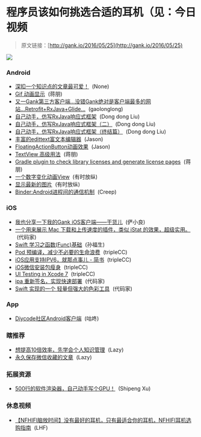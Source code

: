 # 程序员该如何挑选合适的耳机（见：今日视频

> 原文链接：[http://gank.io/2016/05/25](http://gank.io/2016/05/25)

![](http://ww4.sinaimg.cn/large/610dc034jw1f47gspphiyj20ia0rf76w.jpg)

### Android

* [深扣一个知识点的文章最可爱！](http://diycode.cc/topics/101) &nbsp;(None)
* [Gif 动画显示](https://github.com/koral--/android-gif-drawable) &nbsp;(蒋朋)
* [又一Gank第三方客户端...没错Gank绝对是客户端最多的网站...Retrofit+RxJava+Glide...](https://github.com/gaolonglong/GankGirl) &nbsp;(gaolonglong)
* [自己动手，仿写RxJava响应式框架](http://blog.csdn.net/dd864140130/article/details/50877063) &nbsp;(Dong dong Liu)
* [自己动手，仿写RxJava响应式框架（二）](http://blog.csdn.net/dd864140130/article/details/50881399) &nbsp;(Dong dong Liu)
* [自己动手，仿写RxJava响应式框架（终结篇）](http://blog.csdn.net/dd864140130/article/details/50916446) &nbsp;(Dong dong Liu)
* [丰富的edittext富文本编辑器](https://github.com/chen-xiao-dong/RichEditText) &nbsp;(Jason)
* [FloatingActionButton动画效果](https://github.com/Adirockzz95/FABtransitions) &nbsp;(Jason)
* [TextView 高级用法](https://github.com/oktayayr/advancedtextview) &nbsp;(蒋朋)
* [Gradle plugin to check library licenses and generate license pages](https://github.com/cookpad/license-tools-plugin) &nbsp;(蒋朋)
* [一个数字变化动画View](https://github.com/Even201314/NumberMorphView4Android) &nbsp;(有时放纵)
* [显示最新的图片](https://github.com/amirarcane/recent-images) &nbsp;(有时放纵)
* [Binder:Android进程间的通信机制](http://johntsai.xyz/2016/05/25/Binder-Android%E8%BF%9B%E7%A8%8B%E9%97%B4%E7%9A%84%E9%80%9A%E4%BF%A1%E6%9C%BA%E5%88%B6/) &nbsp;(Creep)

### iOS

* [我也分享一下我的Gank iOS客户端&mdash;&mdash;干货儿](https://appsto.re/cn/ZSeYab.i) &nbsp;(俨小良)
* [一个用来展示 Mac 下载和上传速度的插件，类似 iStat 的效果，超级实用。](https://github.com/gjiazhe/Up-Down) &nbsp;(代码家)
* [Swift 学习之函数(Func)基础](http://www.jianshu.com/p/679932f1b083) &nbsp;(孙福生)
* [Pod 预编译，减少不必要的生命浪费](http://mp.weixin.qq.com/s?__biz=MzIwMTYzMzcwOQ==&amp;mid=2650948341&amp;idx=1&amp;sn=bf12097fe33d3bb553fab040a394eab6&amp;scene=0) &nbsp;(tripleCC)
* [iOS应用支持IPV6，就那点事儿 - 简书](http://www.jianshu.com/p/a6bab07c4062) &nbsp;(tripleCC)
* [iOS微信安装包瘦身](http://mp.weixin.qq.com/s?__biz=MzAwNDY1ODY2OQ==&amp;mid=207986417&amp;idx=1&amp;sn=77ea7d8e4f8ab7b59111e78c86ccfe66&amp;scene=4) &nbsp;(tripleCC)
* [UI Testing in Xcode 7](https://www.bignerdranch.com/blog/ui-testing-in-xcode-7-part-1-ui-testing-gotchas/) &nbsp;(tripleCC)
* [ipa 重新签名，实现快速部署](https://github.com/qiaoxueshi/iReSign) &nbsp;(代码家)
* [Swift 实现的一个 轻量但强大的色彩工具](https://github.com/boycechang/BCColor) &nbsp;(代码家)

### App

* [Diycode社区Android客户端](https://github.com/Yasic/DiyCodeForAndroid) &nbsp;(咕咚)

### 瞎推荐

* [想提高10倍效率，先学会个人知识管理](http://mp.weixin.qq.com/s?__biz=MzI0ODA2ODU2NQ==&amp;mid=2651128783&amp;idx=1&amp;sn=257e7bec3e02f0ff63953ecebfcbc419&amp;scene=1&amp;srcid=05249SfXZOCzK9RAxUjLD0uM) &nbsp;(Lazy)
* [永久保存微信收藏的文章](http://mp.weixin.qq.com/s?__biz=MjM5OTA3MjUwMA==&amp;mid=403419684&amp;idx=3&amp;sn=bd039257ba1978cb5e9ad26fea22cfc7&amp;scene=1&amp;srcid=0525UXi7tk4xwXyIZlsIldva) &nbsp;(Lazy)

### 拓展资源

* [500行的软件渲染器，自己动手写个GPU！](https://github.com/ssloy/tinyrenderer/wiki) &nbsp;(Shipeng Xu)

### 休息视频

* [【NFHIFI脑放时间】没有最好的耳机，只有最适合你的耳机，NFHIFI耳机选购指南](http://www.bilibili.com/video/av4673809/) &nbsp;(LHF)

